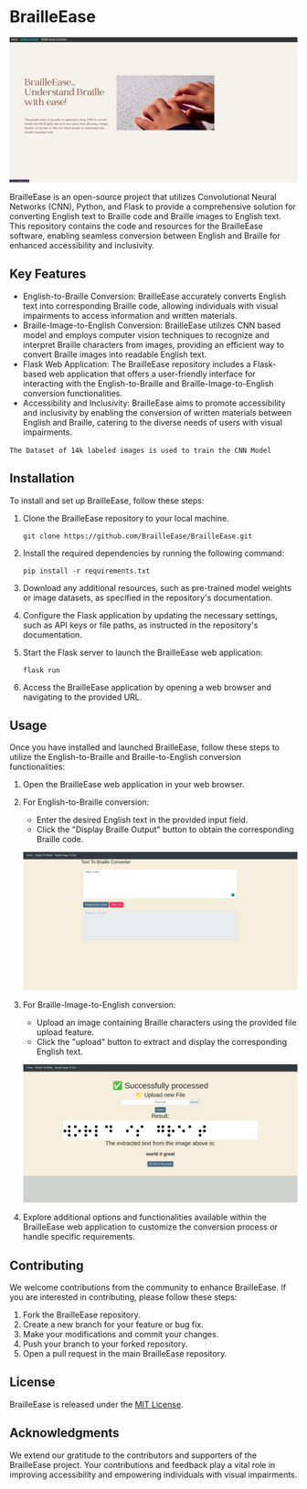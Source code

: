 # BrailleEase

![BrailleEase Logo](static/uploads/brailleHome.png)

BrailleEase is an open-source project that utilizes Convolutional Neural Networks (CNN), Python, and Flask to provide a comprehensive solution for converting English text to Braille code and Braille images to English text. This repository contains the code and resources for the BrailleEase software, enabling seamless conversion between English and Braille for enhanced accessibility and inclusivity.

## Key Features

- English-to-Braille Conversion: BrailleEase accurately converts English text into corresponding Braille code, allowing individuals with visual impairments to access information and written materials.
- Braille-Image-to-English Conversion: BrailleEase utilizes CNN based model and employs computer vision techniques to recognize and interpret Braille characters from images, providing an efficient way to convert Braille images into readable English text.
- Flask Web Application: The BrailleEase repository includes a Flask-based web application that offers a user-friendly interface for interacting with the English-to-Braille and Braille-Image-to-English conversion functionalities.
- Accessibility and Inclusivity: BrailleEase aims to promote accessibility and inclusivity by enabling the conversion of written materials between English and Braille, catering to the diverse needs of users with visual impairments.

`The Dataset of 14k labeled images is used to train the CNN Model`

## Installation

To install and set up BrailleEase, follow these steps:

1. Clone the BrailleEase repository to your local machine.
   ```
   git clone https://github.com/BrailleEase/BrailleEase.git
   ```

2. Install the required dependencies by running the following command:
   ```
   pip install -r requirements.txt
   ```

3. Download any additional resources, such as pre-trained model weights or image datasets, as specified in the repository's documentation.

4. Configure the Flask application by updating the necessary settings, such as API keys or file paths, as instructed in the repository's documentation.

5. Start the Flask server to launch the BrailleEase web application:
   ```
   flask run
   ```

6. Access the BrailleEase application by opening a web browser and navigating to the provided URL.

## Usage

Once you have installed and launched BrailleEase, follow these steps to utilize the English-to-Braille and Braille-to-English conversion functionalities:

1. Open the BrailleEase web application in your web browser.


2. For English-to-Braille conversion:
   - Enter the desired English text in the provided input field.
   - Click the "Display Braille Output" button to obtain the corresponding Braille code.

   ![English to Braille](static/uploads/DisplayBrailleOutput.png)

3. For Braille-Image-to-English conversion:
   - Upload an image containing Braille characters using the provided file upload feature.
   - Click the "upload" button to extract and display the corresponding English text.

   ![BrailleImage to Engloish](static/uploads/BrailleImageToEnglish.png)

4. Explore additional options and functionalities available within the BrailleEase web application to customize the conversion process or handle specific requirements.

## Contributing

We welcome contributions from the community to enhance BrailleEase. If you are interested in contributing, please follow these steps:

1. Fork the BrailleEase repository.
2. Create a new branch for your feature or bug fix.
3. Make your modifications and commit your changes.
4. Push your branch to your forked repository.
5. Open a pull request in the main BrailleEase repository.



## License

BrailleEase is released under the [MIT License](LICENSE).


## Acknowledgments

We extend our gratitude to the contributors and supporters of the BrailleEase project. Your contributions and feedback play a vital role in improving accessibility and empowering individuals with visual impairments.